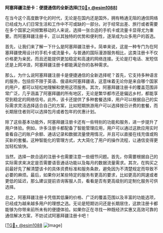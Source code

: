 **阿塞拜疆注册卡：便捷通信的全新选择[[TG💪+ @esim1088](https://t.me/s/esim1088)]**

在当今这个高度数字化的时代，无论是在国内还是国外，拥有畅通无阻的通信网络已经成为人们日常生活和工作中不可或缺的一部分。对于经常出差、旅行或者需要在多个国家之间频繁移动的人来说，选择一张合适的手机卡或流量卡显得尤为重要。而阿塞拜疆注册卡，正以其独特的优势和便利性，逐渐成为众多用户的首选。

首先，让我们来了解一下什么是阿塞拜疆注册卡。简单来说，这是一种专门为在阿塞拜疆使用设计的手机卡或流量卡。与普通的国际漫游服务相比，这类注册卡不仅价格更为亲民，而且还能提供更加稳定和高速的网络连接。无论是打电话、发短信还是上网冲浪，阿塞拜疆注册卡都能满足你的各种需求。

那么，为什么说阿塞拜疆注册卡是便捷通信的全新选择呢？首先，它支持多种语言的服务，包括但不限于英语、俄语和阿塞拜疆语，这意味着无论你是来自哪个国家的用户，都可以轻松地理解和使用这项服务。其次，阿塞拜疆注册卡的覆盖范围非常广泛，几乎涵盖了阿塞拜疆的所有地区，无论是繁华都市还是偏远乡村，都能享受到稳定的网络信号。此外，该卡还提供了多种套餐选择，用户可以根据自己的实际需求灵活选择适合自己的方案，比如短期旅游用户可以选择按日计费的套餐，而长期居住者则可以选择包月或者包年的优惠计划。

除了这些基本功能外，阿塞拜疆注册卡还有一些特别的功能和服务，进一步提升了用户体验。例如，许多注册卡都配备了智能管理应用，用户可以通过这款应用实时查看自己的账户余额、通话记录和数据流量使用情况，并且可以直接在线充值或购买新的套餐。这种智能化的管理方式，大大简化了用户的操作流程，让通信变得更加轻松愉快。

当然，选择一款合适的注册卡也需要注意一些细节问题。首先，你需要根据自己的实际需求来决定是否需要语音通话功能以及每月的数据流量需求。其次，在购买之前最好先了解清楚该卡的具体资费标准和服务条款，避免因为不清楚规定而导致不必要的麻烦。最后，如果你对某些特定的服务有更高的要求，比如更高的网速或者更低的延迟，那么建议提前咨询客服人员，看看是否有更高级别的定制化服务可供选择。

总之，阿塞拜疆注册卡凭借其低廉的价格、广泛的覆盖范围以及丰富的功能选项，已经成为越来越多用户的理想之选。无论是短期访问还是长期居住，这款注册卡都能够为你带来前所未有的便捷体验。如果你正在寻找一种既经济实惠又高效可靠的通信解决方案，不妨试试阿塞拜疆注册卡吧！

[[TG💪+ @esim1088](https://t.me/s/esim1088) ![Image](https://i.postimg.cc/4NQfJmqS/Snipaste-2025-05-13-00-14-12.png)]
